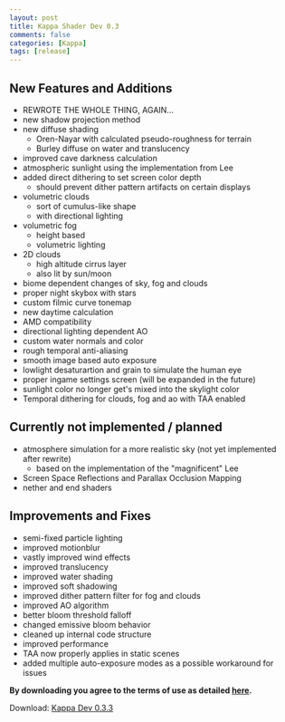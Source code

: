 ```yaml
---
layout: post
title: Kappa Shader Dev 0.3
comments: false
categories: [Kappa]
tags: [release]
---
```


<h2>New Features and Additions</h2>

* REWROTE THE WHOLE THING, AGAIN...
* new shadow projection method
* new diffuse shading
  * Oren-Nayar with calculated pseudo-roughness for terrain
  * Burley diffuse on water and translucency
* improved cave darkness calculation
* atmospheric sunlight using the implementation from Lee
* added direct dithering to set screen color depth
  * should prevent dither pattern artifacts on certain displays
* volumetric clouds
  * sort of cumulus-like shape
  * with directional lighting
* volumetric fog
  * height based
  * volumetric lighting
* 2D clouds
  * high altitude cirrus layer
  * also lit by sun/moon
* biome dependent changes of sky, fog and clouds
* proper night skybox with stars
* custom filmic curve tonemap
* new daytime calculation
* AMD compatibility
* directional lighting dependent AO
* custom water normals and color
* rough temporal anti-aliasing
* smooth image based auto exposure
* lowlight desaturartion and grain to simulate the human eye
* proper ingame settings screen (will be expanded in the future)
* sunlight color no longer get's mixed into the skylight color
* Temporal dithering for clouds, fog and ao with TAA enabled

<h2>Currently not implemented / planned</h2>

* atmosphere simulation for a more realistic sky (not yet implemented after rewrite)
  * based on the implementation of the "magnificent" Lee
* Screen Space Reflections and Parallax Occlusion Mapping
* nether and end shaders

<h2>Improvements and Fixes</h2>

* semi-fixed particle lighting
* improved motionblur
* vastly improved wind effects
* improved translucency
* improved water shading
* improved soft shadowing
* improved dither pattern filter for fog and clouds
* improved AO algorithm
* better bloom threshold falloff
* changed emissive bloom behavior
* cleaned up internal code structure
* improved performance
* TAA now properly applies in static scenes
* added multiple auto-exposure modes as a possible workaround for issues

**By downloading you agree to the terms of use as detailed [here](https://rre36.github.io/kappa_shader_web/license/).**

Download: [Kappa Dev 0.3.3](https://github.com/rre36/kappa_shader_web/releases/download/v0.3.3/Kappa_dev0.3.3.zip)